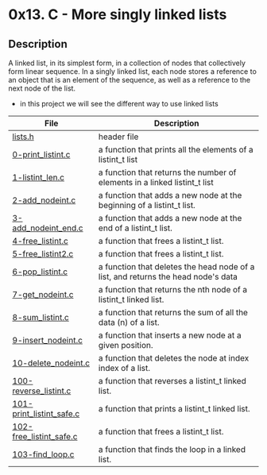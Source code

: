 # 0x13. C - More singly linked lists

## Description
A linked list, in its simplest form, in a collection of nodes that collectively form linear sequence. In a singly linked list, each node stores a reference to an object that is an element of the sequence, as well as a reference to the next node of the list.

 - in this project we will see the different way to use linked lists

| File | Description |
| ---- | ----------- |
| [lists.h](https://github.com/cedouiri/holbertonschool-low_level_programming/blob/master/0x13-more_singly_linked_lists/lists.h) | header file |
| [0-print_listint.c](https://github.com/cedouiri/holbertonschool-low_level_programming/blob/master/0x13-more_singly_linked_lists/0-print_listint.c) | a function that prints all the elements of a listint_t list |
| [1-listint_len.c](https://github.com/cedouiri/holbertonschool-low_level_programming/blob/master/0x13-more_singly_linked_lists/1-listint_len.c) | a function that returns the number of elements in a linked listint_t list |
| [2-add_nodeint.c](https://github.com/cedouiri/holbertonschool-low_level_programming/blob/master/0x13-more_singly_linked_lists/2-add_nodeint.c) | a function that adds a new node at the beginning of a listint_t list. |
| [3-add_nodeint_end.c](https://github.com/cedouiri/holbertonschool-low_level_programming/blob/master/0x13-more_singly_linked_lists/3-add_nodeint_end.c) | a function that adds a new node at the end of a listint_t list. |
| [4-free_listint.c](https://github.com/cedouiri/holbertonschool-low_level_programming/blob/master/0x13-more_singly_linked_lists/4-free_listint.c) | a function that frees a listint_t list. |
| [5-free_listint2.c](https://github.com/cedouiri/holbertonschool-low_level_programming/blob/master/0x13-more_singly_linked_lists/5-free_listint2.c) | a function that frees a listint_t list. |
| [6-pop_listint.c](https://github.com/cedouiri/holbertonschool-low_level_programming/blob/master/0x13-more_singly_linked_lists/6-pop_listint.c) | a function that deletes the head node of a list, and returns the head node's data |
| [7-get_nodeint.c](https://github.com/cedouiri/holbertonschool-low_level_programming/blob/master/0x13-more_singly_linked_lists/7-get_nodeint.c) |  a function that returns the nth node of a listint_t linked list. |
| [8-sum_listint.c](https://github.com/cedouiri/holbertonschool-low_level_programming/blob/master/0x13-more_singly_linked_lists/8-sum_listint.c) | a function that returns the sum of all the data (n) of a list. |
| [9-insert_nodeint.c](https://github.com/cedouiri/holbertonschool-low_level_programming/blob/master/0x13-more_singly_linked_lists/9-insert_nodeint.c) |  a function that inserts a new node at a given position. |
| [10-delete_nodeint.c](https://github.com/cedouiri/holbertonschool-low_level_programming/blob/master/0x13-more_singly_linked_lists/10-delete_nodeint.c) | a function that deletes the node at index index of a list. |
| [100-reverse_listint.c](https://github.com/cedouiri/holbertonschool-low_level_programming/blob/master/0x13-more_singly_linked_lists/100-reverse_listint.c) | a function that reverses a listint_t linked list. |
| [101-print_listint_safe.c](https://github.com/cedouiri/holbertonschool-low_level_programming/blob/master/0x13-more_singly_linked_lists/101-print_listint_safe.c) | a function that prints a listint_t linked list. |
| [102-free_listint_safe.c](https://github.com/cedouiri/holbertonschool-low_level_programming/blob/master/0x13-more_singly_linked_lists/102-free_listint_safe.c) | a function that frees a listint_t list. |
| [103-find_loop.c](https://github.com/cedouiri/holbertonschool-low_level_programming/blob/master/0x13-more_singly_linked_lists/103-find_loop.c) | a function that finds the loop in a linked list. 